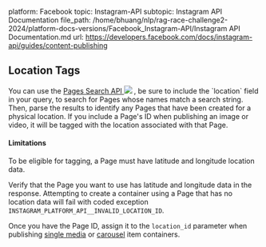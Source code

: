 platform: Facebook
topic: Instagram-API
subtopic: Instagram API Documentation
file_path: /home/bhuang/nlp/rag-race-challenge2-2024/platform-docs-versions/Facebook_Instagram-API/Instagram API Documentation.md
url: https://developers.facebook.com/docs/instagram-api/guides/content-publishing


## Location Tags

You can use the [Pages Search API ![](https://scontent-cdg4-2.xx.fbcdn.net/v/t39.2365-6/310307727_3347317042262105_1088877051262827250_n.png?_nc_cat=107&ccb=1-7&_nc_sid=e280be&_nc_ohc=6zzb9-5bY8QAX_nY52g&_nc_ht=scontent-cdg4-2.xx&oh=00_AfBRGSoDbMfUe1dC6xxUblU-wz3raGSpfpjPYKA-ck1AaA&oe=65D572A2)](https://developers.facebook.com/docs/pages/searching) , be sure to include the \`location\` field in your query, to search for Pages whose names match a search string. Then, parse the results to identify any Pages that have been created for a physical location. If you include a Page's ID when publishing an image or video, it will be tagged with the location associated with that Page.

#### Limitations

To be eligible for tagging, a Page must have latitude and longitude location data.

Verify that the Page you want to use has latitude and longitude data in the response. Attempting to create a container using a Page that has no location data will fail with coded exception `INSTAGRAM_PLATFORM_API__INVALID_LOCATION_ID`.

Once you have the Page ID, assign it to the `location_id` parameter when publishing [single media](#single-media-posts) or [carousel](#carousel-posts) item containers.

[](#)